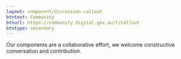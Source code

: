 ```yaml
---
layout: component/discussion-callout
btntext: Community
btnurl: https://community.digital.gov.au/t/callout
btntype: secondary
---
```


Our components are a collaborative effort, we welcome constructive conversation and contribution.

